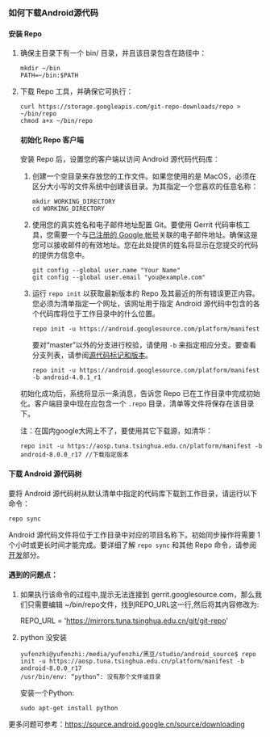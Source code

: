 ### 如何下载Android源代码

#### 安装 Repo

1. 确保主目录下有一个 bin/ 目录，并且该目录包含在路径中：

   ```shell
   mkdir ~/bin
   PATH=~/bin:$PATH
   ```

2. 下载 Repo 工具，并确保它可执行：

   ```shell
   curl https://storage.googleapis.com/git-repo-downloads/repo > ~/bin/repo
   chmod a+x ~/bin/repo
   ```

   #### 初始化 Repo 客户端

   安装 Repo 后，设置您的客户端以访问 Android 源代码代码库：

   1. 创建一个空目录来存放您的工作文件。如果您使用的是 MacOS，必须在区分大小写的文件系统中创建该目录。为其指定一个您喜欢的任意名称：

      ```shell
      mkdir WORKING_DIRECTORY
      cd WORKING_DIRECTORY
      ```

   2. 使用您的真实姓名和电子邮件地址配置 Git。要使用 Gerrit 代码审核工具，您需要一个与[已注册的 Google 帐号](https://www.google.com/accounts)关联的电子邮件地址。确保这是您可以接收邮件的有效地址。您在此处提供的姓名将显示在您提交的代码的提供方信息中。

      ```shell
      git config --global user.name "Your Name"
      git config --global user.email "you@example.com"
      ```

   3. 运行 `repo init` 以获取最新版本的 Repo 及其最近的所有错误更正内容。您必须为清单指定一个网址，该网址用于指定 Android 源代码中包含的各个代码库将位于工作目录中的什么位置。

      ```shell
      repo init -u https://android.googlesource.com/platform/manifest
      ```

      要对“master”以外的分支进行校验，请使用 `-b` 来指定相应分支。要查看分支列表，请参阅[源代码标记和版本](https://source.android.google.cn/source/build-numbers.html#source-code-tags-and-builds)。

      ```shell
      repo init -u https://android.googlesource.com/platform/manifest -b android-4.0.1_r1
      ```

   初始化成功后，系统将显示一条消息，告诉您 Repo 已在工作目录中完成初始化。客户端目录中现在应包含一个 `.repo` 目录，清单等文件将保存在该目录下。

   注：在国内google大网上不了，要使用其它下载源，如清华：

   ```shell
   repo init -u https://aosp.tuna.tsinghua.edu.cn/platform/manifest -b android-8.0.0_r17 //下载指定版本
   ```

   

#### 下载 Android 源代码树

要将 Android 源代码树从默认清单中指定的代码库下载到工作目录，请运行以下命令：

```shell
repo sync
```

Android 源代码文件将位于工作目录中对应的项目名称下。初始同步操作将需要 1 个小时或更长时间才能完成。要详细了解 `repo sync` 和其他 Repo 命令，请参阅[开发](https://source.android.google.cn/source/developing.html)部分。

#### 遇到的问题点：

1. 如果执行该命令的过程中,提示无法连接到 gerrit.googlesource.com，那么我们只需要编辑 ~/bin/repo文件，找到REPO_URL这一行,然后将其内容修改为:

   REPO_URL = 'https://mirrors.tuna.tsinghua.edu.cn/git/git-repo'
   
   
   
2. python 没安装

   ```shell
   yufenzhi@yufenzhi:/media/yufenzhi/黑豆/studio/android_source$ repo init -u https://aosp.tuna.tsinghua.edu.cn/platform/manifest -b android-8.0.0_r17
   /usr/bin/env: “python”: 没有那个文件或目录
   
   ```

   安装一个Python:

   ```shell
   sudo apt-get install python
   ```


更多问题可参考：https://source.android.google.cn/source/downloading